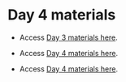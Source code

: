 # Day 4 materials

- Access [Day 3 materials here](https://github.com/DartDoesData/python-practice/blob/main/Day_3.ipynb).

- Access [Day 4 materials here](https://github.com/DartDoesData/python-practice/blob/main/Day_4.ipynb).

- Access [Day 4 materials here](https://github.com/DartDoesData/python-practice/blob/main/Day_5.ipynb).
